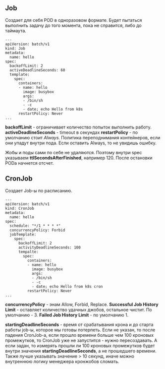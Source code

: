 ## Job
Создает для себя POD в одноразовом формате. Будет пытаться выполнить задачу до того момента, пока не справится, либо до таймаута.

```
---
apiVersion: batch/v1
kind: Job
metadata:
  name: hello
spec:
  backoffLimit: 2
  activeDeadlineSeconds: 60
  template:
    spec:
      containers:
      - name: hello
        image: busybox
        args:
        - /bin/sh
        - -c
        - date; echo Hello from k8s
      restartPolicy: Never
...
```
__backoffLimit__ - ограничивает количество попыток выполнить работу.
__activeDeadlineSeconds__ - timeout в секундах
__restartPolicy__ - по умолчанию стоит _Always_. Политика переподнимания контейнеров, если они упадут внутри пода. Если оставить Always, то не увидишь ошибку.

Жобы и поды сами по себе не удаляются. Поэтому внутри spec указываем __ttlSecondsAfterFinished__, например 120. После остановки PODа начнется отсчет.

## CronJob
Создает Job-ы по расписанию. 
```
---
apiVersion: batch/v1
kind: CronJob
metadata:
  name: hello
spec:
  schedule: "*/1 * * * *"
  concurrencyPolicy: Forbid
  jobTemplate:
    spec:
      backoffLimit: 2
      activityDeadlineSeconds: 100
      tempalte:
        spec:
          containers:
          - name: hello
            image: busybox
            args:
            - /bin/sh
            - -c
            - date; echo Hello from k8s cron
          restartPolicy: Never
...
```
__concurrencyPolicy__ - энам Allow, Forbid, Replace.
__Successful Job History Limit__ - оставляет количество удачных джобов, остальное чистит. По умолчанию - 3.
__Failed Job History Limit__ - по умолчанию 1.

__startingDeadlineSeconds__ - время от срабатывания крона и до старта работы job-ы, которое мы готовы потерпеть. Если не указан, то после падения CronJob-а, если прошло времени больше чем 100 кроновых промежутков, то CronJob уже не запустится - нужно пересоздавать. А если задан, то измерять прошли ли 100 кроновых промежутков будет внутри значения __startingDeadlineSeconds__, а не прошедшего времени.
Также лучше указывать значение > 10 секунд, иначе можно внутреннюю логику менеджера кронжобов сломать.


